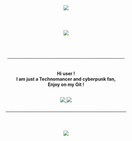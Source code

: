 <p align="center">
    <img src="https://i.ibb.co/k0hcZdh/ezgif-com-crop.gif">
</p>   
<br>
<br>
<p align="center">
    <img src="https://github-readme-stats.vercel.app/api?username=0x307845&show_icons=true&theme=tokyonight" >
</p>
<br>
<br>
<p align="center">
─────────────────────────────────────
</p>

<p align="center">
    <br>
    <strong>Hi user !<br>
    I am just a Technomancer and cyberpunk fan,<br> 
    Enjoy on my Git !</strong> <br>
    <br>
 
<p align="center">
         <a href="https://discord.gg/DDtDRU7">
         <img src="https://img.shields.io/static/v1?label=Discord&logo=Discord&message=Click%20Here&color=7289DA">
         </a>
         <a href="https://0x307845.github.io">
         <img src="https://img.shields.io/static/v1?label=Website&logo=CSS3&logoColor=1572B6&message=Click%20Here&color=1572B6">
         </a>
<br>
<br>
──────────────────────────────────────
<br>
<br>
<br>
<br>
<img src="https://github-readme-stats.vercel.app/api/top-langs/?username=0x307845&layout=compact&theme=tokyonight">
</p>
